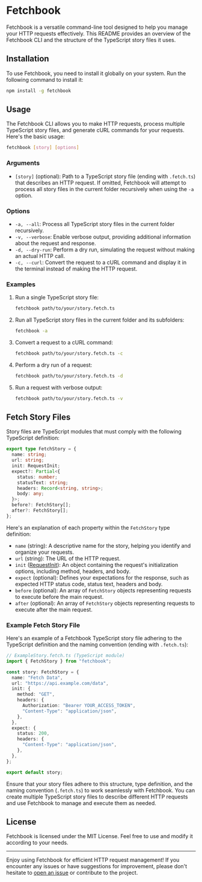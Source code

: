 # Fetchbook

Fetchbook is a versatile command-line tool designed to help you manage your HTTP requests effectively. This README provides an overview of the Fetchbook CLI and the structure of the TypeScript story files it uses.

## Installation

To use Fetchbook, you need to install it globally on your system. Run the following command to install it:

```bash
npm install -g fetchbook
```

## Usage

The Fetchbook CLI allows you to make HTTP requests, process multiple TypeScript story files, and generate cURL commands for your requests. Here's the basic usage:

```bash
fetchbook [story] [options]
```

### Arguments

- `[story]` (optional): Path to a TypeScript story file (ending with `.fetch.ts`) that describes an HTTP request. If omitted, Fetchbook will attempt to process all story files in the current folder recursively when using the `-a` option.

### Options

- `-a, --all`: Process all TypeScript story files in the current folder recursively.
- `-v, --verbose`: Enable verbose output, providing additional information about the request and response.
- `-d, --dry-run`: Perform a dry run, simulating the request without making an actual HTTP call.
- `-c, --curl`: Convert the request to a cURL command and display it in the terminal instead of making the HTTP request.

### Examples

1. Run a single TypeScript story file:

   ```bash
   fetchbook path/to/your/story.fetch.ts
   ```

2. Run all TypeScript story files in the current folder and its subfolders:

   ```bash
   fetchbook -a
   ```

3. Convert a request to a cURL command:

   ```bash
   fetchbook path/to/your/story.fetch.ts -c
   ```

4. Perform a dry run of a request:

   ```bash
   fetchbook path/to/your/story.fetch.ts -d
   ```

5. Run a request with verbose output:

   ```bash
   fetchbook path/to/your/story.fetch.ts -v
   ```

## Fetch Story Files

Story files are TypeScript modules that must comply with the following TypeScript definition:

```typescript
export type FetchStory = {
  name: string;
  url: string;
  init: RequestInit;
  expect?: Partial<{
    status: number;
    statusText: string;
    headers: Record<string, string>;
    body: any;
  }>;
  before?: FetchStory[];
  after?: FetchStory[];
};
```

Here's an explanation of each property within the `FetchStory` type definition:

- `name` (string): A descriptive name for the story, helping you identify and organize your requests.
- `url` (string): The URL of the HTTP request.
- `init` ([RequestInit](https://fetch.spec.whatwg.org/#requestinit)): An object containing the request's initialization options, including method, headers, and body.
- `expect` (optional): Defines your expectations for the response, such as expected HTTP status code, status text, headers and body.
- `before` (optional): An array of `FetchStory` objects representing requests to execute before the main request.
- `after` (optional): An array of `FetchStory` objects representing requests to execute after the main request.

### Example Fetch Story File

Here's an example of a Fetchbook TypeScript story file adhering to the TypeScript definition and the naming convention (ending with `.fetch.ts`):

```typescript
// ExampleStory.fetch.ts (TypeScript module)
import { FetchStory } from "fetchbook";

const story: FetchStory = {
  name: "Fetch Data",
  url: "https://api.example.com/data",
  init: {
    method: "GET",
    headers: {
      Authorization: "Bearer YOUR_ACCESS_TOKEN",
      "Content-Type": "application/json",
    },
  },
  expect: {
    status: 200,
    headers: {
      "Content-Type": "application/json",
    },
  },
};

export default story;
```

Ensure that your story files adhere to this structure, type definition, and the naming convention (`.fetch.ts`) to work seamlessly with Fetchbook. You can create multiple TypeScript story files to describe different HTTP requests and use Fetchbook to manage and execute them as needed.

## License

Fetchbook is licensed under the MIT License. Feel free to use and modify it according to your needs.

---

Enjoy using Fetchbook for efficient HTTP request management! If you encounter any issues or have suggestions for improvement, please don't hesitate to [open an issue](https://github.com/4lejandrito/fetchbook/issues/new) or contribute to the project.
